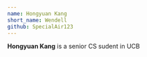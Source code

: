```yaml
---
name: Hongyuan Kang
short_name: Wendell
github: SpecialAir123
---
```


**Hongyuan Kang** is a senior CS sudent in UCB